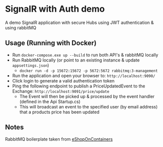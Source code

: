 # SignalR with Auth demo

A demo SignalR application with secure Hubs using JWT authentication & using rabbitMQ

## Usage (Running with Docker)

- Run `docker-compose.exe up --build` to run both API's & rabbitMQ locally
- Run RabbitMQ locally (or point to an existing instance & update `appsettings.json`)
  - `docker run -d -p 15672:15672 -p 5672:5672 rabbitmq:3-management`
- Run the application and open your browser to: `http://localhost:9090/`
- Click login to generate a valid authentication token
- Ping the following endpoint to publish a PriceUpdatedEvent to the Exchange: `http://localhost:9091/price/update`
  - The Event will then be picked up & processed by the event handler (defined in the Api Startup.cs)
  - This will broadcast an event to the specified user (by email address) that a products price has been updated

## Notes

RabbitMQ boilerplate taken from [eShopOnContainers](https://github.com/dotnet-architecture/eShopOnContainers/blob/dev/src/Services/Basket/Basket.API/Startup.cs)
